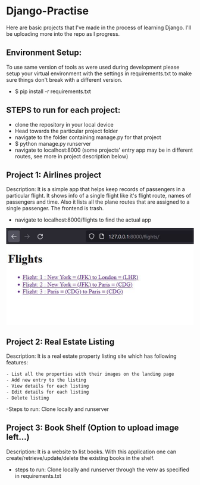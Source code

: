 # Django-Practise

Here are basic projects that I've made in the process of learning Django. I'll be uploading more into the repo as I progress.
## Environment Setup:
  To use same version of tools as were used during development please setup your virtual environment with the settings in requirements.txt to make sure things don't break with a different version.
  - $ pip install -r requirements.txt    
   
## STEPS to run for each project:
  - clone the repository in your local device
  - Head towards the particular project folder
  - navigate to the folder containing manage.py for that project
  - $ python manage.py runserver
  - navigate to localhost:8000
  (some projects' entry app may be in different routes, see more in project description below)
  
## Project 1: Airlines project
Description: It is a simple app that helps keep records of passengers in a particular flight. It shows info of a single flight like it's flight route, names of passengers and time. Also it lists all the plane routes that are assigned to a single passenger. The frontend is trash.
  - navigate to localhost:8000/flights to find the actual app

![airlines](./images/airlines_1.jpg)

## Project 2: Real Estate Listing

  Description: It is a real estate property listing site which has following features:
  
    - List all the properties with their images on the landing page
    - Add new entry to the listing
    - View details for each listing
    - Edit details for each listing
    - Delete listing
  -Steps to run: Clone locally and runserver

## Project 3: Book Shelf (Option to upload image left...)
  Description: It is a website to list books. With this application one can create/retrieve/update/delete the existing books in the shelf.

  - steps to run: Clone locally and runserver through the venv as specified in requirements.txt

